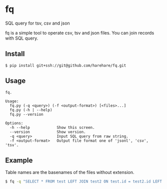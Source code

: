 fq
====================

SQL query for tsv, csv and json

fq is a simple tool to operate csv, tsv and json files. You can join records with SQL query.

## Install

```
$ pip install git+ssh://git@github.com/harehare/fq.git
```

## Usage

```
fq.

Usage:
  fq.py (-q <query>) (-f <output-format>) [<files>...]
  fq.py (-h | --help)
  fq.py --version

Options:
  -h --help            Show this screen.
  --version            Show version.
  -q <query>           Input SQL query from raw string.
  -f <output-format>   Output file format one of 'jsonl', 'csv', 'tsv'.
```

## Example

Table names are the basenames of the files without extension.

```bash
$ fq -q "SELECT * FROM test LEFT JOIN test2 ON test.id = test2.id LEFT JOIN test3 ON test.id = test3.id" -o tsv test.json test2.tsv.gz http://localhost/test3.json
```
